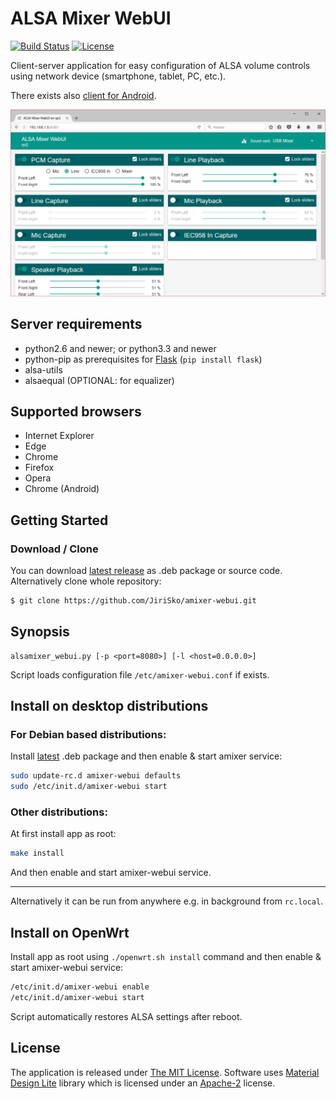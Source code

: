 # ALSA Mixer WebUI

[![Build Status](https://travis-ci.org/JiriSko/amixer-webui.svg?branch=master)](https://travis-ci.org/JiriSko/amixer-webui)
[![License](https://img.shields.io/badge/license-MIT-blue.svg?style=flat)](LICENSE)

Client-server application for easy configuration of ALSA volume controls using network device (smartphone, tablet, PC, etc.).

There exists also [client for Android](https://github.com/JiriSko/amixer-webui-android).

[![Screenshot](docs/screenshot.png)](docs/screenshot.png)


## Server requirements

- python2.6 and newer; or python3.3 and newer
- python-pip as prerequisites for [Flask](http://flask.pocoo.org/) (`pip install flask`)
- alsa-utils
- alsaequal (OPTIONAL: for equalizer)


## Supported browsers

- Internet Explorer
- Edge
- Chrome
- Firefox
- Opera
- Chrome (Android)

## Getting Started

### Download / Clone

You can download [latest release](https://github.com/JiriSko/amixer-webui/releases/latest) as .deb package or source code. Alternatively clone whole repository:

```bash
$ git clone https://github.com/JiriSko/amixer-webui.git
```

## Synopsis

```
alsamixer_webui.py [-p <port=8080>] [-l <host=0.0.0.0>]
```

Script loads configuration file `/etc/amixer-webui.conf` if exists.

## Install on desktop distributions

### For Debian based distributions:

Install [latest](https://github.com/JiriSko/amixer-webui/releases/latest) .deb package and then enable & start amixer service:

```bash
sudo update-rc.d amixer-webui defaults
sudo /etc/init.d/amixer-webui start
```

### Other distributions:

At first install app as root:
```bash
make install
```

And then enable and start amixer-webui service.

----------

Alternatively it can be run from anywhere e.g. in background from `rc.local`.

## Install on OpenWrt

Install app as root using `./openwrt.sh install` command and then enable & start amixer-webui service:

```bash
/etc/init.d/amixer-webui enable
/etc/init.d/amixer-webui start
```

Script automatically restores ALSA settings after reboot.


## License

The application is released under [The MIT License](LICENSE). Software uses [Material Design Lite](https://github.com/google/material-design-lite) library which is licensed under an [Apache-2](https://github.com/google/material-design-lite/blob/master/LICENSE) license.

